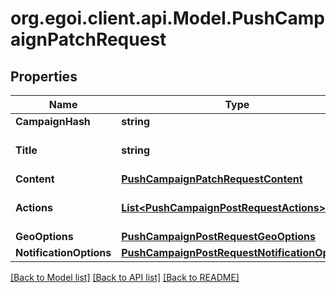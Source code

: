 # org.egoi.client.api.Model.PushCampaignPatchRequest
## Properties

Name | Type | Description | Notes
------------ | ------------- | ------------- | -------------
**CampaignHash** | **string** |  | [optional] 
**Title** | **string** | Push campaign subject | [optional] 
**Content** | [**PushCampaignPatchRequestContent**](PushCampaignPatchRequestContent.md) |  | [optional] 
**Actions** | [**List&lt;PushCampaignPostRequestActions&gt;**](PushCampaignPostRequestActions.md) | Actions for push campaign | [optional] 
**GeoOptions** | [**PushCampaignPostRequestGeoOptions**](PushCampaignPostRequestGeoOptions.md) |  | [optional] 
**NotificationOptions** | [**PushCampaignPostRequestNotificationOptions**](PushCampaignPostRequestNotificationOptions.md) |  | [optional] 

[[Back to Model list]](../README.md#documentation-for-models) [[Back to API list]](../README.md#documentation-for-api-endpoints) [[Back to README]](../README.md)

